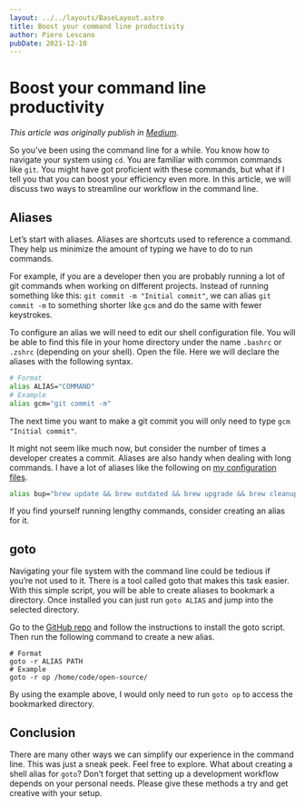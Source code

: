 ```yaml
---
layout: ../../layouts/BaseLayout.astro
title: Boost your command line productivity
author: Piero Lescano
pubDate: 2021-12-10
---
```


# Boost your command line productivity

_This article was originally publish in
[Medium](https://medium.com/@piero-vic/boost-your-command-line-productivity-20eaf2ac2ff9)._

So you’ve been using the command line for a while. You know how to navigate your
system using `cd`. You are familiar with common commands like `git`. You might
have got proficient with these commands, but what if I tell you that you can
boost your efficiency even more. In this article, we will discuss two ways to
streamline our workflow in the command line.

## Aliases

Let’s start with aliases. Aliases are shortcuts used to reference a command.
They help us minimize the amount of typing we have to do to run commands.

For example, if you are a developer then you are probably running a lot of git
commands when working on different projects. Instead of running something like
this: `git commit -m "Initial commit"`, we can alias `git commit -m` to
something shorter like `gcm` and do the same with fewer keystrokes.

To configure an alias we will need to edit our shell configuration file. You
will be able to find this file in your home directory under the name `.bashrc`
or `.zshrc` (depending on your shell). Open the file. Here we will declare the
aliases with the following syntax.

```bash
# Format
alias ALIAS="COMMAND"
# Example
alias gcm="git commit -m"
```

The next time you want to make a git commit you will only need to type
`gcm "Initial commit"`.

It might not seem like much now, but consider the number of times a developer
creates a commit. Aliases are also handy when dealing with long commands. I have
a lot of aliases like the following on
[my configuration files](https://github.com/piero-vic/dotfiles).

```bash
alias bup="brew update && brew outdated && brew upgrade && brew cleanup"
```

If you find yourself running lengthy commands, consider creating an alias for
it.

## goto

Navigating your file system with the command line could be tedious if you’re not
used to it. There is a tool called goto that makes this task easier. With this
simple script, you will be able to create aliases to bookmark a directory. Once
installed you can just run `goto ALIAS` and jump into the selected directory.

Go to the [GitHub repo](https://github.com/iridakos/goto) and follow the
instructions to install the goto script. Then run the following command to
create a new alias.

```shell
# Format
goto -r ALIAS PATH
# Example
goto -r op /home/code/open-source/
```

By using the example above, I would only need to run `goto op` to access the
bookmarked directory.

## Conclusion

There are many other ways we can simplify our experience in the command line.
This was just a sneak peek. Feel free to explore. What about creating a shell
alias for `goto`? Don’t forget that setting up a development workflow depends on
your personal needs. Please give these methods a try and get creative with your
setup.
